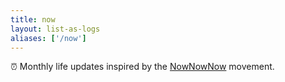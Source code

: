 ```yaml
---
title: now
layout: list-as-logs
aliases: ['/now']
---
```


<div class="box">

⏰ Monthly life updates inspired by the [NowNowNow](https://nownownow.com/) movement.

</div>


<!--more-->

<style>
:root {
  --accent-h: 352;
  --accent-s: 70%;
  --accent-l: 60%;
}
</style>
